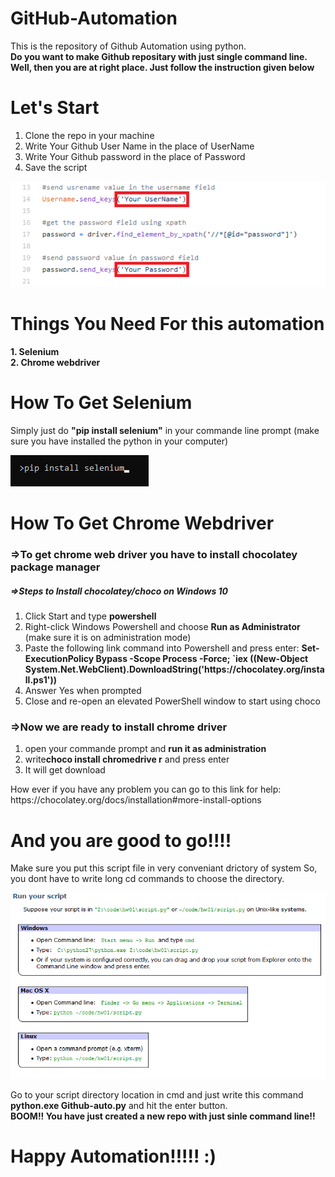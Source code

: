 # GitHub-Automation
This is the repository of Github Automation using python.<br>
<strong>Do you want to make Github repositary with just single command line. Well, then you are at right place. Just follow the instruction given below</strong><br>

# Let's Start
<ol>
  <li>Clone the repo in your machine</li>
  <li>Write Your Github User Name in the place of UserName</li>
  <li>Write Your Github password in the place of Password</li>
  <li>Save the script</li>
 </ol>
<img src="img/userinfo.png">

# Things You Need For this automation
<strong>1. Selenium</strong><br>
<strong>2. Chrome webdriver</strong><br>

# How To Get Selenium
Simply just do <strong>"pip install selenium"</strong> in your commande line prompt (make sure you have installed the python in your computer)

<img src="img/pip.png">

# How To Get Chrome Webdriver
<h3>=>To get chrome web driver you have to install chocolatey package manager</h3>

<h5>=>Steps to Install chocolatey/choco on Windows 10</h5>
<ol>
<li>Click Start and type <strong>powershell</strong></li>

<li>Right-click Windows Powershell and choose <strong>Run as Administrator</strong> (make sure it is on administration mode)</li>

<li>Paste the following link command into Powershell and press enter: <strong>Set-ExecutionPolicy Bypass -Scope Process -Force; `iex ((New-Object System.Net.WebClient).DownloadString('https://chocolatey.org/install.ps1'))</strong></li>

<li>Answer Yes when prompted</li>

<li>Close and re-open an elevated PowerShell window to start using choco</li>
</ol>

<h3>=>Now we are ready to install chrome driver</h3>
<ol>
<li>open your commande prompt and <strong>run it as administration</strong></li>

<li>write<strong>choco install chromedrive r</strong> and press enter</li>

<li>It will get download</li>
</ol>
<p>How ever if you have any problem you can go to this link for help: <link>https://chocolatey.org/docs/installation#more-install-options</link></p>


# And you are good to go!!!! 

Make sure you put this script file in very conveniant drictory of system So, you dont have to write long cd commands to choose the directory.<br>

<img src="img/Scripts Run.png">

Go to your script directory location in cmd and just write this command <strong>python.exe  Github-auto.py</strong> and hit the enter button.<br>
<strong>BOOM!! You have just created a new repo with just sinle command line!!</strong><br>
  
  <h1>Happy Automation!!!!! :)</h1>
